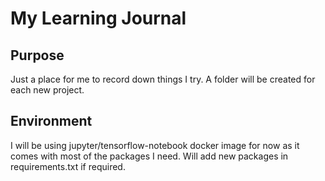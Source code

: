 # My Learning Journal

## Purpose

Just a place for me to record down things I try. A folder will be created for each new project.

## Environment

I will be using jupyter/tensorflow-notebook docker image for now as it comes with most of the packages I need. Will add new packages in requirements.txt if required.